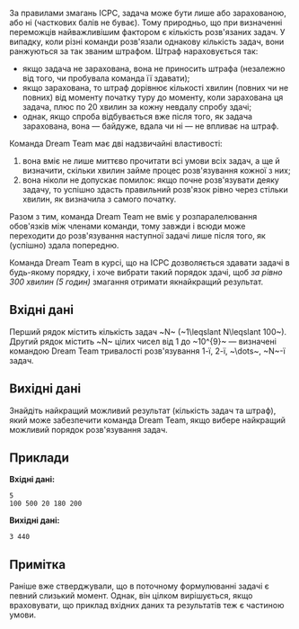 За правилами змагань ICPC, задача може бути лише або зарахованою, або ні (часткових балів не буває).
Тому природньо, що при визначенні переможців найважливішим фактором є кількість розв'язаних задач.
У випадку, коли різні команди розв'язали однакову кількість задач, вони ранжуються за так званим штрафом.
Штраф нараховується так:
- якщо задача не зарахована, вона не приносить штрафа (незалежно від того, чи пробувала команда її здавати);
- якщо зарахована, то штраф дорівнює кількості хвилин (повних чи не повних) від моменту початку туру до моменту, коли зарахована ця задача, плюс по 20 хвилин за кожну невдалу спробу здачі;
- однак, якщо спроба відбувається вже після того, як задача зарахована, вона — байдуже, вдала чи ні — не впливає на штраф.

Команда Dream Team має дві надзвичайні властивості:
1. вона вміє не лише миттєво прочитати всі умови всіх задач, а ще й визначити, скільки хвилин займе процес розв'язування кожної з них;
2. вона ніколи не допускає помилок: якщо почне розв'язувати деяку задачу, то успішно здасть правильний розв'язок рівно через стільки хвилин, як визначила з самого початку.

Разом з тим, команда Dream Team не вміє у розпаралелювання обов'язків між членами команди, тому завжди і всюди може переходити до розв'язування наступної задачі лише після того, як (успішно) здала попередню.

Команда Dream Team в курсі, що на ICPC дозволяється здавати задачі в будь-якому порядку, і хоче вибрати такий порядок здачі, щоб *за рівно 300 хвилин (5 годин)* змагання отримати якнайкращий результат.

## Вхідні дані
Перший рядок містить кількість задач ~N~ (~1\leqslant N\leqslant 100~).
Др*у*гий рядок містить ~N~ цілих чисел від 1 до ~10^{9}~ — визначені командою Dream Team тривалості розв'язування 1-ї, 2-ї, ~\dots~, ~N~-ї задач.

## Вихідні дані
Знайдіть найкращий можливий результат (кількість задач та штраф), який може забезпечити команда Dream Team, якщо вибере найкращий можливий порядок розв'язування задач.

## Приклади
**Вхідні дані:**
```
5
100 500 20 180 200
```

**Вихідні дані:**
```
3 440
```

## Примітка
Раніше вже стверджували, що в поточному формулюванні задачі є певний слизький момент.
Однак, він цілком вирішується, якщо враховувати, що приклад вхідних даних та результатів теж є частиною умови.
